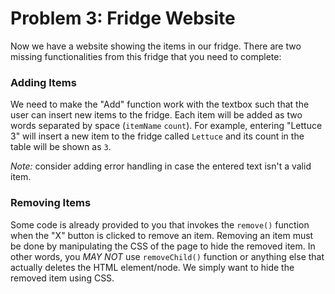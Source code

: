 # Problem 3: Fridge Website

Now we have a website showing the items in our fridge. There are two missing functionalities from this fridge that you need to complete:

### Adding Items
We need to make the "Add" function work with the textbox such that the user can insert new items to the fridge. Each item will be added as two words separated by space (`itemName` `count`). For example, entering "Lettuce 3" will insert a new item to the fridge called `Lettuce` and its count in the table will be shown as `3`.

*Note:* consider adding error handling in case the entered text isn't a valid item.

### Removing Items
Some code is already provided to you that invokes the `remove()` function when the "X" button is clicked to remove an item. Removing an item must be done by manipulating the CSS of the page to hide the removed item. In other words, you *MAY NOT* use `removeChild()` function or anything else that actually deletes the HTML element/node. We simply want to hide the removed item using CSS.


